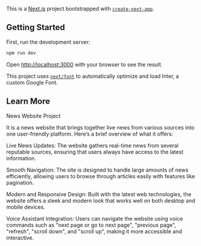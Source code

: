 This is a [Next.js](https://nextjs.org/) project bootstrapped with [`create-next-app`](https://github.com/vercel/next.js/tree/canary/packages/create-next-app).

## Getting Started

First, run the development server:

```bash
npm run dev
```

Open [http://localhost:3000](http://localhost:3000) with your browser to see the result.

This project uses [`next/font`](https://nextjs.org/docs/basic-features/font-optimization) to automatically optimize and load Inter, a custom Google Font.

## Learn More

News Website Project

It is a news website that brings together live news from various sources into one user-friendly platform. Here’s a brief overview of what it offers:

Live News Updates: The website gathers real-time news from several reputable sources, ensuring that users always have access to the latest information.

Smooth Navigation: The site is designed to handle large amounts of news efficiently, allowing users to browse through articles easily with features like pagination.

Modern and Responsive Design: Built with the latest web technologies, the website offers a sleek and modern look that works well on both desktop and mobile devices.

Voice Assistant Integration: Users can navigate the website using voice commands such as "next page or go to next page", "previous page", "refresh", "scroll down", and "scroll up", making it more accessible and interactive.
